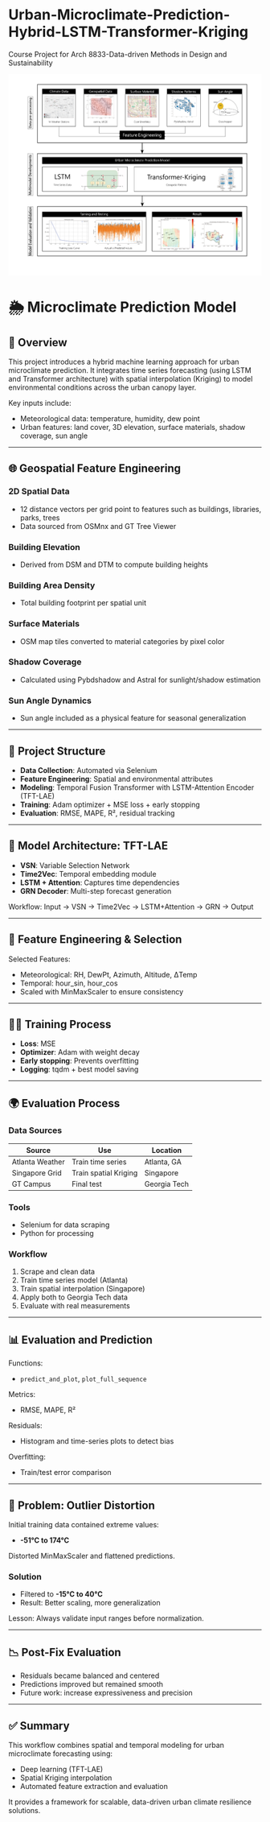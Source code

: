 # Urban-Microclimate-Prediction-Hybrid-LSTM-Transformer-Kriging
Course Project for Arch 8833-Data-driven Methods in Design and Sustainability

![Diagram_1](images/Diagram_1.jpg)


# 🌦️ Microclimate Prediction Model

## 🧭 Overview

This project introduces a hybrid machine learning approach for urban microclimate prediction. It integrates time series forecasting (using LSTM and Transformer architecture) with spatial interpolation (Kriging) to model environmental conditions across the urban canopy layer.

Key inputs include:
- Meteorological data: temperature, humidity, dew point
- Urban features: land cover, 3D elevation, surface materials, shadow coverage, sun angle

---

## 🌐 Geospatial Feature Engineering

### 2D Spatial Data
- 12 distance vectors per grid point to features such as buildings, libraries, parks, trees
- Data sourced from OSMnx and GT Tree Viewer

### Building Elevation
- Derived from DSM and DTM to compute building heights

### Building Area Density
- Total building footprint per spatial unit

### Surface Materials
- OSM map tiles converted to material categories by pixel color

### Shadow Coverage
- Calculated using Pybdshadow and Astral for sunlight/shadow estimation

### Sun Angle Dynamics
- Sun angle included as a physical feature for seasonal generalization

---

## 📁 Project Structure
- **Data Collection**: Automated via Selenium
- **Feature Engineering**: Spatial and environmental attributes
- **Modeling**: Temporal Fusion Transformer with LSTM-Attention Encoder (TFT-LAE)
- **Training**: Adam optimizer + MSE loss + early stopping
- **Evaluation**: RMSE, MAPE, R², residual tracking

---

## 🧠 Model Architecture: TFT-LAE

- **VSN**: Variable Selection Network
- **Time2Vec**: Temporal embedding module
- **LSTM + Attention**: Captures time dependencies
- **GRN Decoder**: Multi-step forecast generation

Workflow: Input → VSN → Time2Vec → LSTM+Attention → GRN → Output

---

## 🧮 Feature Engineering & Selection

Selected Features:
- Meteorological: RH, DewPt, Azimuth, Altitude, ΔTemp
- Temporal: hour_sin, hour_cos
- Scaled with MinMaxScaler to ensure consistency

---

## 🏋️‍♂️ Training Process
- **Loss**: MSE
- **Optimizer**: Adam with weight decay
- **Early stopping**: Prevents overfitting
- **Logging**: tqdm + best model saving

---

## 🌍 Evaluation Process

### Data Sources
| Source | Use | Location |
|--------|-----|----------|
| Atlanta Weather | Train time series | Atlanta, GA |
| Singapore Grid | Train spatial Kriging | Singapore |
| GT Campus | Final test | Georgia Tech |

### Tools
- Selenium for data scraping
- Python for processing

### Workflow
1. Scrape and clean data
2. Train time series model (Atlanta)
3. Train spatial interpolation (Singapore)
4. Apply both to Georgia Tech data
5. Evaluate with real measurements

---

## 📊 Evaluation and Prediction

Functions:
- `predict_and_plot`, `plot_full_sequence`

Metrics:
- RMSE, MAPE, R²

Residuals:
- Histogram and time-series plots to detect bias

Overfitting:
- Train/test error comparison

---

## 🐞 Problem: Outlier Distortion

Initial training data contained extreme values:
- **-51°C to 174°C**

Distorted MinMaxScaler and flattened predictions.

### Solution
- Filtered to **-15°C to 40°C**
- Result: Better scaling, more generalization

Lesson: Always validate input ranges before normalization.

---

## 📉 Post-Fix Evaluation
- Residuals became balanced and centered
- Predictions improved but remained smooth
- Future work: increase expressiveness and precision

---

## ✅ Summary

This workflow combines spatial and temporal modeling for urban microclimate forecasting using:
- Deep learning (TFT-LAE)
- Spatial Kriging interpolation
- Automated feature extraction and evaluation

It provides a framework for scalable, data-driven urban climate resilience solutions.



